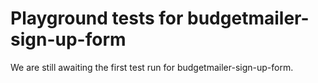 # Playground tests for budgetmailer-sign-up-form
We are still awaiting the first test run for budgetmailer-sign-up-form.
